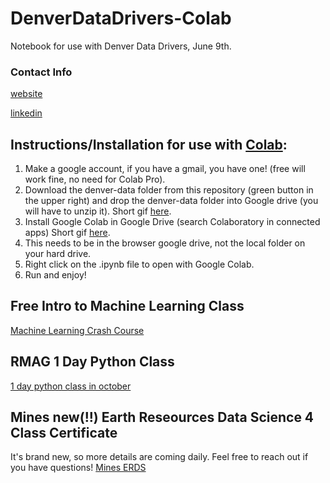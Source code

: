 # DenverDataDrivers-Colab
Notebook for use with Denver Data Drivers, June 9th.

### Contact Info
[website](https://tmartin.carrd.co/)

[linkedin](https://www.linkedin.com/in/tpm319/)

## Instructions/Installation for use with [Colab](https://colab.research.google.com/notebooks/basic_features_overview.ipynb):

1. Make a google account, if you have a gmail, you have one! (free will work fine, no need for Colab Pro).
2. Download the denver-data folder from this repository (green button in the upper right) and drop the denver-data folder into Google drive (you will have to unzip it). Short gif [here](https://www.dropbox.com/s/5gde0jgxvclv7bn/github.gif?dl=0).
3. Install Google Colab in Google Drive (search Colaboratory in connected apps) Short gif [here](https://www.dropbox.com/s/nns9lq5se10fshx/colab_install.gif?dl=0).
4. This needs to be in the browser google drive, not the local folder on your hard drive.
5. Right click on the .ipynb file to open with Google Colab.
6. Run and enjoy!


## Free Intro to Machine Learning Class
[Machine Learning Crash Course](https://developers.google.com/machine-learning/crash-course/ml-intro)

## RMAG 1 Day Python Class
[1 day python class in october](https://www.rmag.org/events/2020/10/01/workshops-courses/practical-python-for-earth-scientists-oct.-session/)

## Mines new(!!) Earth Reseources Data Science 4 Class Certificate
It's brand new, so more details are coming daily. Feel free to reach out if you have questions!
[Mines ERDS](https://github.com/zanejobe/Mines-ERDS)
